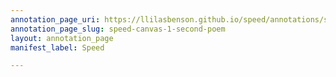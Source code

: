 ```yaml
---
annotation_page_uri: https://llilasbenson.github.io/speed/annotations/speed-canvas-1-second-poem.json
annotation_page_slug: speed-canvas-1-second-poem
layout: annotation_page
manifest_label: Speed

---
```

